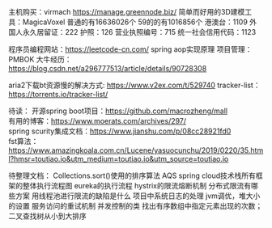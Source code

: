 主机购买：virmach
https://manage.greennode.biz/
简单而好用的3D建模工具：MagicaVoxel 
普通的有16636026个
59的的有1016856个
港澳台：1109
外国人永久居留证：222
护照：126
营业执照编号：715
统一社会信用代码：1123

程序员编程网站：https://leetcode-cn.com/
spring aop实现原理
项目管理：PMBOK
大牛经历：https://blog.csdn.net/a296777513/article/details/90728308

aria2下载bt资源慢的解决方式:
https://www.v2ex.com/t/529740
tracker-list：https://torrents.io/tracker-list/

待读：
开源spring boot项目：https://github.com/macrozheng/mall  
有用的博客：https://www.moerats.com/archives/297/  
spring scurity集成文档：https://www.jianshu.com/p/08cc28921fd0  
fst算法：https://www.amazingkoala.com.cn/Lucene/yasuocunchu/2019/0220/35.html?hmsr=toutiao.io&utm_medium=toutiao.io&utm_source=toutiao.io


待整理文档：
Collections.sort()使用的排序算法
AQS
spring cloud技术栈所有框架的整体执行流程图
eureka的执行流程
hystrix的限流熔断机制
分布式限流有哪些方案
用线程池进行限流的缺陷是什么
项目中系统日志的处理
jvm调优，堆大小的设置
服务访问的重试机制
并发控制的类
找出有序数组中指定元素出现的次数；二叉查找树从小到大排序

